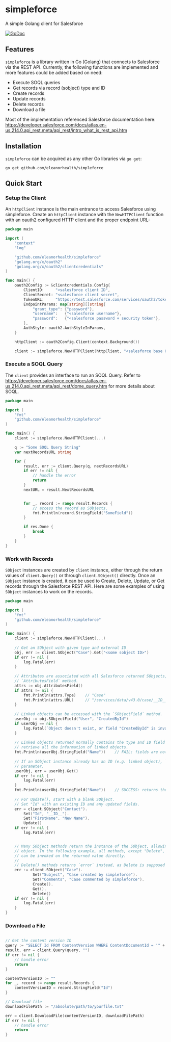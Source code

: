 # simpleforce

A simple Golang client for Salesforce

[![GoDoc](https://godoc.org/github.com/eleanorhealth/simpleforce?status.svg)](https://godoc.org/github.com/eleanorhealth/simpleforce)

## Features

`simpleforce` is a library written in Go (Golang) that connects to Salesforce via the REST API.
Currently, the following functions are implemented and more features could be added based on need:

* Execute SOQL queries
* Get records via record (sobject) type and ID
* Create records
* Update records
* Delete records
* Download a file

Most of the implementation referenced Salesforce documentation here: https://developer.salesforce.com/docs/atlas.en-us.214.0.api_rest.meta/api_rest/intro_what_is_rest_api.htm

## Installation

`simpleforce` can be acquired as any other Go libraries via `go get`:

```
go get github.com/eleanorhealth/simpleforce
```

## Quick Start

### Setup the Client

An `httpClient` instance is the main entrance to access Salesforce using simpleforce. Create an `httpClient` instance with the
`NewHTTPClient` function with an oauth2 configured HTTP client and the proper endpoint URL:

```go
package main

import (
	"context"
	"log"

	"github.com/eleanorhealth/simpleforce"
	"golang.org/x/oauth2"
	"golang.org/x/oauth2/clientcredentials"
)

func main() {
	oauth2Config := &clientcredentials.Config{
		ClientID:     "<salesforce client ID",
		ClientSecret: "<salesforce client secret",
		TokenURL:     "https://test.salesforce.com/services/oauth2/token",
		EndpointParams: map[string][]string{
			"grant_type": {"password"},
			"username":   {"<salesforce username"},
			"password":   {"<salesforce password + security token"},
		},
		AuthStyle: oauth2.AuthStyleInParams,
	}

	httpClient := oauth2Config.Client(context.Background())

	client := simpleforce.NewHTTPClient(httpClient, "<salesforce base URL>", simpleforce.DefaultAPIVersion)
```

### Execute a SOQL Query

The `client` provides an interface to run an SOQL Query. Refer to 
https://developer.salesforce.com/docs/atlas.en-us.214.0.api_rest.meta/api_rest/dome_query.htm
for more details about SOQL.

```go
package main

import (
    "fmt"
    "github.com/eleanorhealth/simpleforce"
)

func main() {
	client := simpleforce.NewHTTPClient(...)

	q := "Some SOQL Query String"
	var nextRecordsURL string

	for {
		result, err := client.Query(q, nextRecordsURL)
		if err != nil {
			// handle the error
			return
		}
		nextURL = result.NextRecordsURL


		for _, record := range result.Records {
			// access the record as SObjects.
			fmt.Println(record.StringField("SomeField"))
		}

		if res.Done {
			break
		}
	}
}

```

### Work with Records

`SObject` instances are created by `client` instance, either through the return values of `client.Query()`
or through `client.SObject()` directly. Once an `SObject` instance is created, it can be used to Create, Delete, Update,
or Get records through the Salesforce REST API. Here are some examples of using `SObject` instances to work on the
records.

```go
package main

import (
    "fmt"
    "github.com/eleanorhealth/simpleforce"
)

func main() {
	client := simpleforce.NewHTTPClient(...)
	
	// Get an SObject with given type and external ID
	obj, err := client.SObject("Case").Get("<some sobject ID>")
	if err != nil {
		log.Fatal(err)
	}
	
	// Attributes are associated with all Salesforce returned SObjects, and can be accessed with the
	// `AttributesField` method.
	attrs := obj.AttributesField()
	if attrs != nil {
	 	fmt.Println(attrs.Type)    // "Case" 
		fmt.Println(attrs.URL)     // "/services/data/v43.0/case/__ID__"
	}
	
	// Linked objects can be accessed with the `SObjectField` method.
	userObj := obj.SObjectField("User", "CreatedById")
	if userObj == nil {
		log.Fatal(`Object doesn't exist, or field "CreatedById" is invalid`)
	}
	
	// Linked objects returned normally contains the type and ID field only. A `Get` operation is needed to
	// retrieve all the information of linked objects.
	fmt.Println(userObj.StringField("Name"))    // FAIL: fields are not populated.
	
	// If an SObject instance already has an ID (e.g. linked object), `Get` can retrieve the object directly without
	// parameter.
	userObj, err = userObj.Get()
	if err != nil {
		log.Fatal(err)
	}
	fmt.Println(userObj.StringField("Name"))    // SUCCESS: returns the name of the user.
	
	// For Update(), start with a blank SObject.
	// Set "Id" with an existing ID and any updated fields.
	err = client.SObject("Contact").									// Create an empty object of type "Contact".
		Set("Id", "__ID__").											// Set the Id to an existing Contact ID.
		Set("FirstName", "New Name").									// Set any updated fields.
		Update()														// Update the record on Salesforce server.
	if err != nil {
		log.Fatal(err)


	// Many SObject methods return the instance of the SObject, allowing chained access and operations to the
	// object. In the following example, all methods, except "Delete", returns *SObject so that the next method
	// can be invoked on the returned value directly.
	//
	// Delete() methods returns `error` instead, as Delete is supposed to delete the record from the server.
	err := client.SObject("Case").                               		// Create an empty object of type "Case"
    		Set("Subject", "Case created by simpleforce").              // Set the "Subject" field.
	        Set("Comments", "Case commented by simpleforce").           // Set the "Comments" field.
    		Create().                                                   // Create the record on Salesforce server.
    		Get().                                                      // Refresh the fields from Salesforce server.
    		Delete()                                                    // Delete the record from Salesforce server.
	if err != nil {
		log.Fatal(err)
	}
}
```

### Download a File
```go

// Get the content version ID
query := "SELECT Id FROM ContentVersion WHERE ContentDocumentId = '" + YOUR_CONTENTDOCUMENTID + "' AND IsLatest = true"
result, err = client.Query(query, "")
if err != nil {
    // handle error
    return
}

contentVersionID := ""
for _, record := range result.Records {
    contentVersionID = record.StringField("Id")
}

// Download file
downloadFilePath := "/absolute/path/to/yourfile.txt"

err = client.DownloadFile(contentVersionID, downloadFilePath)
if err != nil {
    // handle error
    return
}   
```
